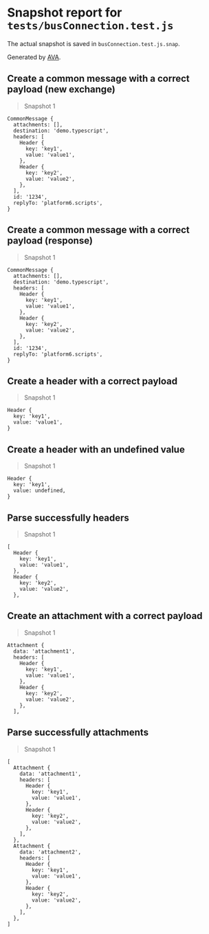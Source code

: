 # Snapshot report for `tests/busConnection.test.js`

The actual snapshot is saved in `busConnection.test.js.snap`.

Generated by [AVA](https://ava.li).

## Create a common message with a correct payload (new exchange)

> Snapshot 1

    CommonMessage {
      attachments: [],
      destination: 'demo.typescript',
      headers: [
        Header {
          key: 'key1',
          value: 'value1',
        },
        Header {
          key: 'key2',
          value: 'value2',
        },
      ],
      id: '1234',
      replyTo: 'platform6.scripts',
    }

## Create a common message with a correct payload (response)

> Snapshot 1

    CommonMessage {
      attachments: [],
      destination: 'demo.typescript',
      headers: [
        Header {
          key: 'key1',
          value: 'value1',
        },
        Header {
          key: 'key2',
          value: 'value2',
        },
      ],
      id: '1234',
      replyTo: 'platform6.scripts',
    }

## Create a header with a correct payload

> Snapshot 1

    Header {
      key: 'key1',
      value: 'value1',
    }

## Create a header with an undefined value

> Snapshot 1

    Header {
      key: 'key1',
      value: undefined,
    }

## Parse successfully headers

> Snapshot 1

    [
      Header {
        key: 'key1',
        value: 'value1',
      },
      Header {
        key: 'key2',
        value: 'value2',
      },
    

## Create an attachment with a correct payload

> Snapshot 1

    Attachment {
      data: 'attachment1',
      headers: [
        Header {
          key: 'key1',
          value: 'value1',
        },
        Header {
          key: 'key2',
          value: 'value2',
        },
      ],
    

## Parse successfully attachments

> Snapshot 1

    [
      Attachment {
        data: 'attachment1',
        headers: [
          Header {
            key: 'key1',
            value: 'value1',
          },
          Header {
            key: 'key2',
            value: 'value2',
          },
        ],
      },
      Attachment {
        data: 'attachment2',
        headers: [
          Header {
            key: 'key1',
            value: 'value1',
          },
          Header {
            key: 'key2',
            value: 'value2',
          },
        ],
      },
    ]
